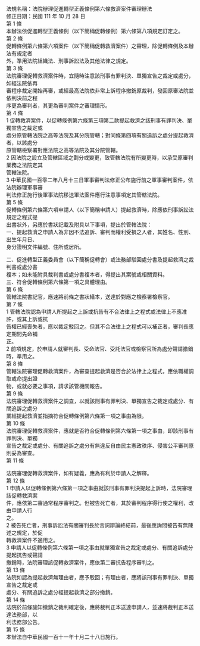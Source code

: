 法規名稱：法院辦理促進轉型正義條例第六條救濟案件審理辦法  
修正日期：民國 111 年 10 月 28 日  
第 1 條  
本辦法依促進轉型正義條例（以下簡稱促轉條例）第六條第八項規定訂定之。  
第 2 條  
促轉條例第六條第六項案件（以下簡稱促轉救濟案件）之審理，除促轉條例及本辦法有規定者  
外，準用法院組織法、刑事訴訟法及其他法律之規定。  
第 3 條  
法院審理促轉救濟案件時，宜隨時注意該刑事有罪判決、單獨宣告之裁定或處分，如經法院依再  
審程序裁定開始再審，或經最高法院依非常上訴程序撤銷原裁判，發回原審法院並依判決前之程  
序更為審判者，其更為審判案件之審理情形。  
第 4 條  
1 促轉救濟案件，以促轉條例第六條第三項第二款提起救濟之該刑事有罪判決、單獨宣告之裁定或  
處分原管轄法院之高等法院及其分院管轄；對同條第四項有關追訴之處分提起救濟者，以該處分  
原管轄檢察署對應法院之高等法院及其分院管轄。  
2 因法院之設立及管轄區域之劃分或變更，致管轄法院有所變更時，以承受原審判業務之法院定其  
管轄法院。  
3 中華民國一百零二年八月十三日軍事審判法修正公布施行前之軍事審判案件，依法院辦理軍事審  
判法修正施行後軍事法院移送軍法案件應行注意事項定其管轄法院。  
第 5 條  
促轉條例第六條第六項申請人（以下簡稱申請人）提起救濟時，除應依刑事訴訟法規定之程式提  
出書狀外，另應於書狀記載及附具以下事項，提出於管轄法院：  
一、提起救濟之申請人為非因不法追訴、審判而權利受損之人者，其姓名、性別、出生年月日、  
身分證明文件編號、住所或居所。  


二、促進轉型正義委員會（以下簡稱促轉會）或法務部駁回處分書及提起救濟之裁判書或處分書  
複本；如未能附具裁判書或處分書複本者，得提出其案號或相關資料。  
三、符合促轉條例第六條第一項之具體理由。  
第 6 條  
管轄法院書記官，應速將前條之書狀繕本，送達於對應之檢察署檢察官。  
第 7 條  
1 管轄法院認為申請人所提起之上訴或抗告有不合法律上之程式或法律上不應准許，或其上訴或抗  
告權已經喪失者，應以裁定駁回之。但其不合法律上之程式可以補正者，審判長應定期間先命補  
正。  
2 前項規定，於申請人就審判長、受命法官、受託法官或檢察官所為處分聲請撤銷時，準用之。  
第 8 條  
管轄法院審理促轉救濟案件，為審查提起救濟是否合於法律上之程式，應依職權調取或命提出證  
物，或就必要之事項，請求該管機關報告。  
第 9 條  
法院審理促轉救濟案件之調查，以就該刑事有罪判決、單獨宣告之裁定或處分、有關追訴之處分  
業經提起救濟並指摘符合促轉條例第六條第一項之事由為限。  
第 10 條  
法院審理促轉救濟案件，應就是否符合促轉條例第六條第一項之事由，即該刑事有罪判決、單獨  
宣告之裁定或處分、有關追訴之處分有無違反自由民主憲政秩序、侵害公平審判原則妥為審查。  
第 11 條  


法院審理促轉救濟案件，如有疑義，應為有利於申請人之解釋。  
第 12 條  
1 申請人以促轉條例第六條第一項之事由就該刑事有罪判決提起上訴時，法院審理該促轉救濟案  
件，應依第二審通常程序審判之。但被告死亡者，其於審判程序得行使之權利，改由申請人行  
之。  
2 被告死亡者，刑事訴訟法有關審判長於言詞辯論終結前，最後應詢問被告有無陳述之規定，於促  
轉救濟案件不適用之。  
3 申請人以促轉條例第六條第一項之事由就單獨宣告之裁定或處分、有關追訴處分提起抗告或聲請  
撤銷時，法院審理該促轉救濟案件，應依第二審抗告程序審判之。  
第 13 條  
法院如認為提起救濟無理由者，應予駁回；有理由者，應將該刑事有罪判決、單獨宣告之裁定或  
處分、有關追訴之處分經提起救濟之部分撤銷。  
第 14 條  
法院於前條諭知撤銷之裁判確定後，應將裁判正本送達申請人，並速將裁判正本送達法務部，以  
利法務部公告。  
第 15 條  
本辦法自中華民國一百十一年十月二十八日施行。  


